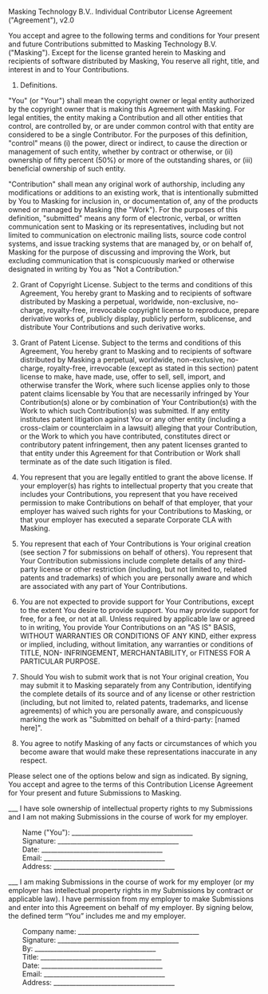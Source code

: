 Masking Technology B.V.. Individual Contributor License Agreement ("Agreement"), v2.0

You accept and agree to the following terms and conditions for Your present and future Contributions submitted to Masking Technology B.V. ("Masking"). Except for the license granted herein to Masking and recipients of software distributed by Masking, You reserve all right, title, and interest in and to Your Contributions.

1. Definitions.

"You" (or "Your") shall mean the copyright owner or legal entity authorized by the copyright owner that is making this Agreement with Masking. For legal entities, the entity making a Contribution and all other entities that control, are controlled by, or are under common control with that entity are considered to be a single Contributor. For the purposes of this definition, "control" means (i) the power, direct or indirect, to cause the direction or management of such entity, whether by contract or otherwise, or (ii) ownership of fifty percent (50%) or more of the outstanding shares, or (iii) beneficial ownership of such entity.

"Contribution" shall mean any original work of authorship, including any modifications or additions to an existing work, that is intentionally submitted by You to Masking for inclusion in, or documentation of, any of the products owned or managed by Masking (the "Work"). For the purposes of this definition, "submitted" means any form of electronic, verbal, or written communication sent to Masking or its representatives, including but not limited to communication on electronic mailing lists, source code control systems, and issue tracking systems that are managed by, or on behalf of, Masking for the purpose of discussing and improving the Work, but excluding communication that is conspicuously marked or otherwise designated in writing by You as "Not a Contribution."

2. Grant of Copyright License. Subject to the terms and conditions of this Agreement, You hereby grant to Masking and to recipients of software distributed by Masking a perpetual, worldwide, non-exclusive, no-charge, royalty-free, irrevocable copyright license to reproduce, prepare derivative works of, publicly display, publicly perform, sublicense, and distribute Your Contributions and such derivative works.

3. Grant of Patent License. Subject to the terms and conditions of this Agreement, You hereby grant to Masking and to recipients of software distributed by Masking a perpetual, worldwide, non-exclusive, no-charge, royalty-free, irrevocable (except as stated in this section) patent license to make, have made, use, offer to sell, sell, import, and otherwise transfer the Work, where such license applies only to those patent claims licensable by You that are necessarily infringed by Your Contribution(s) alone or by combination of Your Contribution(s) with the Work to which such Contribution(s) was submitted. If any entity institutes patent litigation against You or any other entity (including a cross-claim or counterclaim in a lawsuit) alleging that your Contribution, or the Work to which you have contributed, constitutes direct or contributory patent infringement, then any patent licenses granted to that entity under this Agreement for that Contribution or Work shall terminate as of the date such litigation is filed.

4. You represent that you are legally entitled to grant the above license. If your employer(s) has rights to intellectual property that you create that includes your Contributions, you represent that you have received permission to make Contributions on behalf of that employer, that your employer has waived such rights for your Contributions to Masking, or that your employer has executed a separate Corporate CLA with Masking.

5. You represent that each of Your Contributions is Your original creation (see section 7 for submissions on behalf of others). You represent that Your Contribution submissions include complete details of any third-party license or other restriction (including, but not limited to, related patents and trademarks) of which you are personally aware and which are associated with any part of Your Contributions.

6. You are not expected to provide support for Your Contributions, except to the extent You desire to provide support. You may provide support for free, for a fee, or not at all. Unless required by applicable law or agreed to in writing, You provide Your Contributions on an "AS IS" BASIS, WITHOUT WARRANTIES OR CONDITIONS OF ANY KIND, either express or implied, including, without limitation, any warranties or conditions of TITLE, NON- INFRINGEMENT, MERCHANTABILITY, or FITNESS FOR A PARTICULAR PURPOSE.

7. Should You wish to submit work that is not Your original creation, You may submit it to Masking separately from any Contribution, identifying the complete details of its source and of any license or other restriction (including, but not limited to, related patents, trademarks, and license agreements) of which you are personally aware, and conspicuously marking the work as "Submitted on behalf of a third-party: [named here]".

8. You agree to notify Masking of any facts or circumstances of which you become aware that would make these representations inaccurate in any respect.

<div style="page-break-after: always;"></div>

Please select one of the options below and sign as indicated. By signing, You accept and agree to the
terms of this Contribution License Agreement for Your present and future Submissions to Masking.

___ I have sole ownership of intellectual property rights to my Submissions and I am not making
Submissions in the course of work for my employer.


&emsp;&emsp;Name ("You"): ______________________________________<br>
&emsp;&emsp;Signature:    ______________________________________<br>
&emsp;&emsp;Date:         ______________________________________<br>
&emsp;&emsp;Email:        ______________________________________<br>
&emsp;&emsp;Address:      ______________________________________<br>

___ I am making Submissions in the course of work for my employer (or my employer has intellectual
property rights in my Submissions by contract or applicable law). I have permission from my
employer to make Submissions and enter into this Agreement on behalf of my employer. By signing
below, the defined term “You” includes me and my employer.

&emsp;&emsp;Company name: ______________________________________<br>
&emsp;&emsp;Signature:    ______________________________________<br>
&emsp;&emsp;By:           ______________________________________<br>
&emsp;&emsp;Title:        ______________________________________<br>
&emsp;&emsp;Date:         ______________________________________<br>
&emsp;&emsp;Email:        ______________________________________<br>
&emsp;&emsp;Address:      ______________________________________<br>
